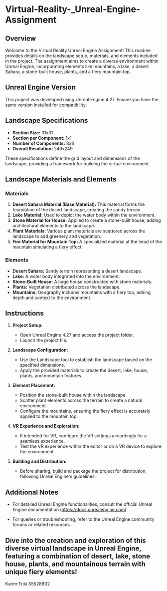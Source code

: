 # Virtual-Reality-_Unreal-Engine-Assignment

## Overview

Welcome to the Virtual Reality Unreal Engine Assignment! This readme provides details on the landscape setup, materials, and elements included in the project. The assignment aims to create a diverse environment within Unreal Engine, incorporating elements like mountains, a lake, a desert Sahara, a stone-built house, plants, and a fiery mountain top.

## Unreal Engine Version

This project was developed using Unreal Engine 4.27. Ensure you have the same version installed for compatibility.

## Landscape Specifications

- **Section Size:** 31x31
- **Section per Component:** 1x1
- **Number of Components:** 8x8
- **Overall Resolution:** 249x249

These specifications define the grid layout and dimensions of the landscape, providing a framework for building the virtual environment.

## Landscape Materials and Elements

### Materials

1. **Desert Sahara Material (Base Material):** This material forms the foundation of the desert landscape, creating the sandy terrain.
2. **Lake Material:** Used to depict the water body within the environment.
3. **Stone Material for House:** Applied to create a stone-built house, adding architectural elements to the landscape.
4. **Plant Materials:** Various plant materials are scattered across the landscape to add greenery and vegetation.
5. **Fire Material for Mountain Top:** A specialized material at the head of the mountain simulating a fiery effect.

### Elements

- **Desert Sahara:** Sandy terrain representing a desert landscape.
- **Lake:** A water body integrated into the environment.
- **Stone-Built House:** A large house constructed with stone materials.
- **Plants:** Vegetation distributed across the landscape.
- **Mountains:** Geography includes mountains with a fiery top, adding depth and context to the environment.

## Instructions

1. **Project Setup:**
   - Open Unreal Engine 4.27 and access the project folder.
   - Launch the project file.

2. **Landscape Configuration:**
   - Use the Landscape tool to establish the landscape based on the specified dimensions.
   - Apply the provided materials to create the desert, lake, house, plants, and mountain features.

3. **Element Placement:**
   - Position the stone-built house within the landscape.
   - Scatter plant elements across the terrain to create a natural environment.
   - Configure the mountains, ensuring the fiery effect is accurately applied to the mountain top.

4. **VR Experience and Exploration:**
   - If intended for VR, configure the VR settings accordingly for a seamless experience.
   - Test the VR experience within the editor or on a VR device to explore the environment.

5. **Building and Distribution:**
   - Before sharing, build and package the project for distribution, following Unreal Engine's guidelines.

## Additional Notes

- For detailed Unreal Engine functionalities, consult the official Unreal Engine documentation (https://docs.unrealengine.com).

- For queries or troubleshooting, refer to the Unreal Engine community forums or related resources.

Dive into the creation and exploration of this diverse virtual landscape in Unreal Engine, featuring a combination of desert, lake, stone house, plants, and mountainous terrain with unique fiery elements!
---
Karim Triki S5528602
